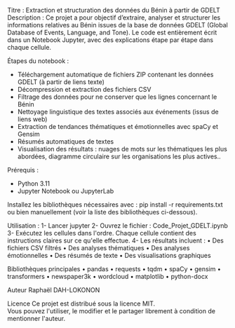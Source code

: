 Titre :  Extraction et structuration des données du Bénin à partir de GDELT
Description :
Ce projet a pour objectif d’extraire, analyser et structurer les informations relatives au Bénin issues de la base de données GDELT (Global Database of Events, Language, and Tone). 
Le code est entièrement écrit dans un Notebook Jupyter, avec des explications étape par étape dans chaque cellule.

Étapes du notebook :
- Téléchargement automatique de fichiers ZIP contenant les données GDELT (à partir de liens texte)
- Décompression et extraction des fichiers CSV
- Filtrage des données pour ne conserver que les lignes concernant le Bénin
- Nettoyage linguistique des textes associés aux événements (issus de liens web)
- Extraction de tendances thématiques et émotionnelles avec spaCy et Gensim
- Résumés automatiques de textes
- Visualisation des résultats : nuages de mots sur les thématiques les plus abordées, diagramme circulaire sur les organisations les plus actives..

Prérequis : 
- Python 3.11
- Jupyter Notebook ou JupyterLab

Installez les bibliothèques nécessaires avec : 
pip install -r requirements.txt
ou bien manuellement (voir la liste des bibliothèques ci-dessous).

Utilisation :
1-	Lancer jupyter
2-	Ouvrez le fichier : Code_Projet_GDELT.ipynb
3-	Exécutez les cellules dans l'ordre. Chaque cellule contient des instructions claires sur ce qu'elle effectue.
4-	Les résultats incluent :
•	Des fichiers CSV filtrés
•	Des analyses thématiques
•	Des analyses émotionnelles 
•	Des résumés de texte
•	Des visualisations graphiques

Bibliothèques principales
•	pandas
•	requests
•	tqdm
•	spaCy
•	gensim
•	transformers
•	newspaper3k
•	wordcloud
•	matplotlib
•	python-docx

Auteur
Raphaël DAH-LOKONON 

Licence
Ce projet est distribué sous la licence MIT.  
Vous pouvez l'utiliser, le modifier et le partager librement à condition de mentionner l'auteur.
